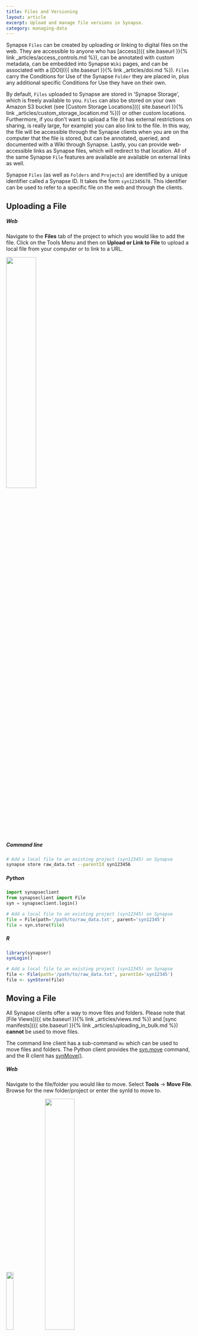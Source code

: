 ```yaml
---
title: Files and Versioning
layout: article
excerpt: Upload and manage file versions in Synapse.
category: managing-data
---
```


<style>
#image {
    width: 40%;
}
#smallImage {
    width: 20%;
}
#largeImage {
    width: 100%;
}
</style>

Synapse `Files` can be created by uploading or linking to digital files on the web. They are accessible to anyone who has [access]({{ site.baseurl }}{% link _articles/access_controls.md %}), can be annotated with custom metadata, can be embedded into Synapse `Wiki` pages, and can be associated with a [DOI]({{ site.baseurl }}{% link _articles/doi.md %}). `Files` carry the Conditions for Use of the Synapse `Folder` they are placed in, plus any additional specific Conditions for Use they have on their own.

By default, `Files` uploaded to Synapse are stored in 'Synapse Storage', which is freely available to you. `Files` can also be stored on your own Amazon S3 bucket (see [Custom Storage Locations]({{ site.baseurl }}{% link _articles/custom_storage_location.md %})) or other custom locations. Furthermore, if you don't want to upload a file (it has external restrictions on sharing, is really large, for example) you can also link to the file. In this way, the file will be accessible through the Synapse clients when you are on the computer that the file is stored, but can be annotated, queried, and documented with a Wiki through Synapse. Lastly, you can provide web-accessible links as Synapse files, which will redirect to that location. All of the same Synapse `File` features are available are available on external links as well.

Synapse `Files` (as well as `Folders` and `Projects`) are identified by a unique identifier called a Synapse ID. It takes the form `syn12345678`. This identifier can be used to refer to a specific file on the web and through the clients.

## Uploading a File

##### Web

Navigate to the **Files** tab of the project to which you would like to add the file. Click on the Tools Menu and then on **Upload or Link to File** to upload a local file from your computer or to link to a URL.

<img id="image" src="/assets/images/upload_file_button.png">

##### Command line

```bash
# Add a local file to an existing project (syn12345) on Synapse
synapse store raw_data.txt --parentId syn123456
```

##### Python

```python
import synapseclient
from synapseclient import File
syn = synapseclient.login()

# Add a local file to an existing project (syn12345) on Synapse
file = File(path='/path/to/raw_data.txt', parent='syn12345')
file = syn.store(file)
```

##### R

```r
library(synapser)
synLogin()

# Add a local file to an existing project (syn12345) on Synapse
file <- File(path='/path/to/raw_data.txt', parentId='syn12345')
file <- synStore(file)
```

## Moving a File

All Synapse clients offer a way to move files and folders. Please note that [File Views]({{ site.baseurl }}{% link _articles/views.md %}) and [sync manifests]({{ site.baseurl }}{% link _articles/uploading_in_bulk.md %}) **cannot** be used to move files.

The command line client has a sub-command `mv` which can be used to move files and folders. The Python client provides the [syn.move](https://python-docs.synapse.org/build/html/Client.html#synapseclient.Synapse.move) command, and the R client has [synMove()](https://r-docs.synapse.org/reference/synMove.html).

##### Web

Navigate to the file/folder you would like to move. Select **Tools** -> **Move File**. Browse for the new folder/project or enter the synId to move to.

<img id="smallImage" src="/assets/images/moveFile.png"> <span class="glyphicon glyphicon-arrow-right" aria-hidden="true"></span>
<img id="image" src="/assets/images/moveFileTo.png">

##### Command line

```bash
# move a file or folder (syn123) to a different folder/project (syn456)
synapse mv --id syn123 --parentId syn456
```

##### Python

```python
import synapseclient
syn = synapseclient.login()
# fetch the file/folder to move (syn123 in this example)
# note the downloadFile=False parameter to fetch only the file's metadata and not the entire file
foo = syn.get('syn123', downloadFile=False)
# change the parentId to the new location, can be a folder or project (syn456 in this example)
foo.properties.parentId = 'syn456'
# store the file/folder to move it
syn.store(foo)
```

##### R

```r
library(synapser)
synLogin()
# fetch the file/folder to move (syn123 in this example)
# note the downloadFile=False parameter to fetch only the file's metadata and not the entire file
foo <- synGet('syn123', downloadFile = FALSE)
# change the parentId to the new location, can be a folder or project (syn456 in this example)
foo$properties$parentId <- 'syn10056031'
# store the file/folder to move it
synStore(foo)
```

## Deleting a File

Navigate to the file you would like to move. Select **File Tools** -> **Move File** and confirm the deletion.

<img id="smallImage" src="../assets/images/delete_file_web.png">

##### Command line

```bash
synapse delete syn56789
```

##### Python

```python
entity = syn.delete("syn56789")
```

##### R

```r
entity <- synDelete("syn56789")
```

## Versions of Files

Versioning is an important component to reusable, reproducible research. When a Synapse `File` is initially uploaded, it automatically gets a version of `1`. It can be referred to explicitly by its Synapse ID: `syn12345678.1`. Uploading a new version of a file replaces the existing file in Synapse while preserving the previous version. The Synapse ID will remain but the version will increase, e.g., `syn12345678.2`. All versions are accessible through a single entry point (the Synapse ID, `syn12345678`). It is important to note that, by default, any previous versions of the file should still be available - they may be used in provenance relationships or as part of a data release. 

Providing the Synapse ID without any versioning information to any of the clients (e.g., `syn12345678`) will always point to the most recent version of the file. In this way, updates to files can be automatically fetched by users by omitting the version.

If a DOI has been created for a Synapse file, it is automatically versioned as well, so specific versions can be cited in other places.

The easiest way to create a new version of an existing Synapse `File` is to use the same file name and store it in the same location (e.g., the same `parentId`). Synapse will automatically determine that a new version of a file is being stored, only if the contents of the file have changed. If the contents have not changed (e.g., the `md5sum` of the file is identical to the most recent version), a new file will not be uploaded and the version will not increase.

Only the file and annotations information are included in the version. Other metadata about a Synapse `File` (such as the description, name, parent, ACL, *and its associated Wiki*) are not part of the version, and will not change between versions.

## Uploading a New Version

Uploading a new version follows the same steps as uploading a file for the first time - use the same file name and store it in the same location (e.g., the same `parentId`). **It is recommended to add a comment to the new version in order to easily track differences at a glance**. The example file `raw_data.txt` will now have a version of `2` and a comment describing the change.

##### Web

Navigate to the file on Synapse and click the **Tools** button. Select **Upload A New Version Of The File** from the dropdown menu and upload or link to your file in the resulting pop-up.

<img id="image" src="/assets/images/upload_new_version_file.png">

Once the new version has been uploaded, click the **Tools** button and select the **File History** button. Then select **Edit Version Info** to add the version comment.

<img id="image" src="/assets/images/add_version_comment.png">

##### Command line

```bash
# Upload a new version of raw_data.txt 
synapse store raw_data.txt --parentId syn123456
#Currently there is no option to add a version comment when uploading via command line. We recommend adding the comment via the web client.
```

##### Python

```python
# Upload a new version of raw_data.txt, EXPLICIT UPDATE EXAMPLE
import synapseclient

# fetch the file in Synapse
file_to_update = syn.get('syn2222', downloadFile=False)

# save the local path to the new version of the file
file_to_update.path = '/path/to/new/version/of/raw_data.txt'

# add a version comment
file_to_update.versionComment = 'Added 5 random normally distributed numbers.'

# store the new file
updated_file = syn.store(file_to_update)

# Upload a new version of raw_data.txt, IMPLICIT UPDATE EXAMPLE
# Assuming that there is a file created with: 
syn.store(File('path/to/old/raw_data.txt', parentId='syn123456'))

# To create a new version of that file, make sure you store it with the exact same name
new_file = syn.store(File('path/to/new_version/raw_data.txt',  parentId='syn123456'))
```

##### R

```r
# Upload a new version of raw_data.txt, EXPLICIT UPDATE EXAMPLE
library(synapser)

# fetch the file in Synapse, where "syn2222" is the synID of the file in Synapse
file_to_update <- synGet('syn2222', downloadFile=FALSE)

# save the local path to the new version of the file
file_to_update$path <- '/path/to/new/version/of/raw_data.txt'

# add a version comment
file_to_update$versionComment <- 'Added 5 random normally distributed numbers.'

# store the new file
updated_file <- synStore(file_to_update)

# Upload a new version of raw_data.txt, IMPLICIT UPDATE EXAMPLE
# Assuming that there is a file created with: 
synStore(File('path/to/old/raw_data.txt', parentId='syn123456'))

# To create a new version of that file, make sure you store it with the exact same name
new_file <- synStore(File('path/to/new_version/raw_data.txt',  parentId='syn123456'))
```

## Updating Annotations or Provenance Without Changing Versions

Any change to a `File` will automatically update its version. If this isn't the desired behavior, such as minor cahnges to the metadata, you can set `forceVersion=False` with the Python or R clients. For command line, the commands `set-annotations` and `set-provenance` will update the metadata without creating a new version. Adding/updating annotations and provenance in the web client will also not cause a version change.

{% include important.html content="Because Provenance is tracked by version, set forceVersion=False for minor changes to avoid breaking Provenance." %}

**Setting annotations without changing version**

##### Web

Please refer to the [Annotations and Queries]({{ site.baseurl }}{% link _articles/annotation_and_query.md %}) article for instructions on adding/editing annotations via the web client.

##### Command line

```bash
# Set annotation on file (syn56789)
synapse set-annotations --id syn56789 --annotations '{"fileType":"bam", "assay":"RNA-seq"}'
```

##### Python

```python
# Get file from Synapse, set downloadFile=False since we are only updating annotations
file = syn.get('syn56789', downloadFile=False)
# Add annotations
file.annotations = {"fileType":"bam", "assay":"RNA-seq"}
# Store the file without creating a new version
file = syn.store(file, forceVersion=False)
```

##### R

```r
# Get file from Synapse, set download=False since we are only updating annotations
file <- synGet('syn56789', downloadFile=FALSE)
# Add annotations
annotations <- synSetAnnotations(file, annotations=list(fileType = "bam", assay = "RNA-seq"))
```

**Setting provenance without changing version**

##### Web
Please refer to the [Provenance]({{ site.baseurl }}{% link _articles/provenance.md %}) article for instructions on adding/editing annotations via the web client.

##### Command line

```bash
synapse set-provenance -id syn56789 -executed ./path/to/example_code
```

##### Python

```python
# Get file from Synapse, set downloadFile=False since we are only updating provenance
file = syn.get('syn56789', downloadFile=False)
# Add provenance
file = syn.setProvenance(file, activity = Activity(used = '/path/to/example_code'))
# Store the file without creating a new version
file = syn.store(file, forceVersion=False)
```

##### R

```r
# Get file from Synapse, set download=False since we are only updating annotations
file <- synGet('syn56789', downloadFile=FALSE)
# Add provenance
act <- Activity(name = 'Example Code', used = '/path/to/example_code')
file <- synStore(file, activity=act, forceVersion=FALSE)
```

## Downloading a Specific Version

By default, the `File` downloaded will always be the most recent version. However, a specific version can be downloaded by passing the `version` parameter.

##### Web

Navigate to where the file is stored in Synapse and click the **File History** button to show a list of all versions. Select the version you could like to download and once the page has refreshed, click the blue **Download** button next to the name of the file.

<img id='largeImage' src='/assets/images/download_specific_version.png'>

##### Command line

```bash
# Retrieve the first version of a file from Synapse
synapse get syn56789 -v 1
```

##### Python

```python
entity = syn.get("syn56789", version=1)
```

##### R

```r
entity <- synGet("syn56789", version=1)
```

## Deleting a Specific File Version

A specific file version can be deleted by passing the `version` parameter.

##### Command line

```bash
synapse delete syn56789 -v 1
```

##### Python

```python
entity = syn.delete("syn56789", version=1)
```

##### R

```r
# Calling `synDelete` returns NULL
synDelete("syn56789", version = 1)
```

## File Previews

Some files in Synapse are supported with previews to allow users to peek at the contents of the file before they download it. File Previews can also be embedded in Wikis.

## See Also

[Provenance]({{ site.baseurl }}{% link _articles/provenance.md %}), [Annotations and Queries]({{ site.baseurl }}{% link _articles/annotation_and_query.md %}), [Downloading Data]({{ site.baseurl }}{% link _articles/downloading_data.md %})
